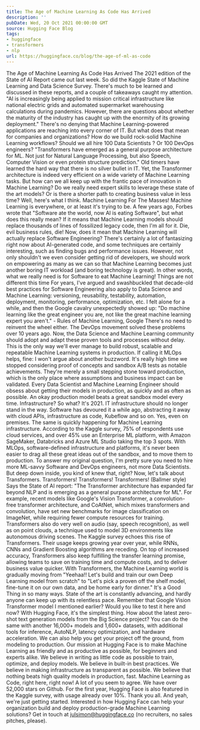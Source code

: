 ```yaml
---
title: The Age of Machine Learning As Code Has Arrived
description: ''
pubDate: Wed, 20 Oct 2021 00:00:00 GMT
source: Hugging Face Blog
tags:
- huggingface
- transformers
- nlp
url: https://huggingface.co/blog/the-age-of-ml-as-code
---
```


The Age of Machine Learning As Code Has Arrived
The 2021 edition of the State of AI Report came out last week. So did the Kaggle State of Machine Learning and Data Science Survey. There's much to be learned and discussed in these reports, and a couple of takeaways caught my attention.
"AI is increasingly being applied to mission critical infrastructure like national electric grids and automated supermarket warehousing calculations during pandemics. However, there are questions about whether the maturity of the industry has caught up with the enormity of its growing deployment."
There's no denying that Machine Learning-powered applications are reaching into every corner of IT. But what does that mean for companies and organizations? How do we build rock-solid Machine Learning workflows? Should we all hire 100 Data Scientists ? Or 100 DevOps engineers?
"Transformers have emerged as a general purpose architecture for ML. Not just for Natural Language Processing, but also Speech, Computer Vision or even protein structure prediction."
Old timers have learned the hard way that there is no silver bullet in IT. Yet, the Transformer architecture is indeed very efficient on a wide variety of Machine Learning tasks. But how can we all keep up with the frantic pace of innovation in Machine Learning? Do we really need expert skills to leverage these state of the art models? Or is there a shorter path to creating business value in less time?
Well, here's what I think.
Machine Learning For The Masses!
Machine Learning is everywhere, or at least it's trying to be. A few years ago, Forbes wrote that "Software ate the world, now AI is eating Software", but what does this really mean? If it means that Machine Learning models should replace thousands of lines of fossilized legacy code, then I'm all for it. Die, evil business rules, die!
Now, does it mean that Machine Learning will actually replace Software Engineering? There's certainly a lot of fantasizing right now about AI-generated code, and some techniques are certainly interesting, such as finding bugs and performance issues. However, not only shouldn't we even consider getting rid of developers, we should work on empowering as many as we can so that Machine Learning becomes just another boring IT workload (and boring technology is great). In other words, what we really need is for Software to eat Machine Learning!
Things are not different this time
For years, I've argued and swashbuckled that decade-old best practices for Software Engineering also apply to Data Science and Machine Learning: versioning, reusability, testability, automation, deployment, monitoring, performance, optimization, etc. I felt alone for a while, and then the Google cavalry unexpectedly showed up:
"Do machine learning like the great engineer you are, not like the great machine learning expert you aren't." - Rules of Machine Learning, Google
There's no need to reinvent the wheel either. The DevOps movement solved these problems over 10 years ago. Now, the Data Science and Machine Learning community should adopt and adapt these proven tools and processes without delay. This is the only way we'll ever manage to build robust, scalable and repeatable Machine Learning systems in production. If calling it MLOps helps, fine: I won't argue about another buzzword.
It's really high time we stopped considering proof of concepts and sandbox A/B tests as notable achievements. They're merely a small stepping stone toward production, which is the only place where assumptions and business impact can be validated. Every Data Scientist and Machine Learning Engineer should obsess about getting their models in production, as quickly and as often as possible. An okay production model beats a great sandbox model every time.
Infrastructure? So what?
It's 2021. IT infrastructure should no longer stand in the way. Software has devoured it a while ago, abstracting it away with cloud APIs, infrastructure as code, Kubeflow and so on. Yes, even on premises.
The same is quickly happening for Machine Learning infrastructure. According to the Kaggle survey, 75% of respondents use cloud services, and over 45% use an Enterprise ML platform, with Amazon SageMaker, Databricks and Azure ML Studio taking the top 3 spots.
With MLOps, software-defined infrastructure and platforms, it's never been easier to drag all these great ideas out of the sandbox, and to move them to production. To answer my original question, I'm pretty sure you need to hire more ML-savvy Software and DevOps engineers, not more Data Scientists. But deep down inside, you kind of knew that, right?
Now, let's talk about Transformers.
Transformers! Transformers! Transformers! (Ballmer style)
Says the State of AI report: "The Transformer architecture has expanded far beyond NLP and is emerging as a general purpose architecture for ML". For example, recent models like Google's Vision Transformer, a convolution-free transformer architecture, and CoAtNet, which mixes transformers and convolution, have set new benchmarks for image classification on ImageNet, while requiring fewer compute resources for training.
Transformers also do very well on audio (say, speech recognition), as well as on point clouds, a technique used to model 3D environments like autonomous driving scenes.
The Kaggle survey echoes this rise of Transformers. Their usage keeps growing year over year, while RNNs, CNNs and Gradient Boosting algorithms are receding.
On top of increased accuracy, Transformers also keep fulfilling the transfer learning promise, allowing teams to save on training time and compute costs, and to deliver business value quicker.
With Transformers, the Machine Learning world is gradually moving from "Yeehaa!! Let's build and train our own Deep Learning model from scratch" to "Let's pick a proven off the shelf model, fine-tune it on our own data, and be home early for dinner."
It's a Good Thing in so many ways. State of the art is constantly advancing, and hardly anyone can keep up with its relentless pace. Remember that Google Vision Transformer model I mentioned earlier? Would you like to test it here and now? With Hugging Face, it's the simplest thing.
How about the latest zero-shot text generation models from the Big Science project?
You can do the same with another 16,000+ models and 1,600+ datasets, with additional tools for inference, AutoNLP, latency optimization, and hardware acceleration. We can also help you get your project off the ground, from modeling to production.
Our mission at Hugging Face is to make Machine Learning as friendly and as productive as possible, for beginners and experts alike.
We believe in writing as little code as possible to train, optimize, and deploy models.
We believe in built-in best practices.
We believe in making infrastructure as transparent as possible.
We believe that nothing beats high quality models in production, fast.
Machine Learning as Code, right here, right now!
A lot of you seem to agree. We have over 52,000 stars on Github. For the first year, Hugging Face is also featured in the Kaggle survey, with usage already over 10%.
Thank you all. And yeah, we're just getting started.
Interested in how Hugging Face can help your organization build and deploy production-grade Machine Learning solutions? Get in touch at julsimon@huggingface.co (no recruiters, no sales pitches, please).